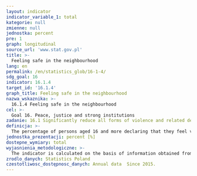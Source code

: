 ```yaml
---
layout: indicator
indicator_variable_1: total
kategorie: null
zmienne: null
jednostka: percent
pre: 1
graph: longitudinal
source_url: 'www.stat.gov.pl'
title: >-
  Feeling safe in the neighbourhood
lang: en
permalink: /en/statistics_glob/16-1-4/
sdg_goal: 16
indicator: 16.1.4
target_id: '16.1.4'
graph_title: Feeling safe in the neighbourhood
nazwa_wskaznika: >-
  16.1.4 Feeling safe in the neighbourhood
cel: >-
  Goal 16. Peace, justice and strong institutions
zadanie: 16.1 Significantly reduce all forms of violence and related death rates everywhere
definicja: >-
  The percentage of persons aged 16 and more declaring that they feel very safe or rather safe when walking alone at night in the neighbourhood of their place of residence.
jednostka_prezentacji: percent [%]
dostepne_wymiary: total
wyjasnienia_metodologiczne: >-
  The indicator is calculated on the basis of information obtained from the EU-SILC survey.EU-SILC survey (European Union Statistics on Income and Living Conditions) is a constant survey (conducted every year) whose subject are households and persons aged 16 and more in households. The survey is a panel study, i.e. selected group of respondents is subject to several rounds of “observation” at intervals, so that it allows to observe and analyze the changing situation, attitudes, behaviour or opinions of a surveyed group. Survey is conducted by face-to-face interview techniqueusing 2 questionnaires  one of which is used to obtain data on households, and the second to obtain data on individuals.The purpose of EU-SILC survey is to obtain information which allows the assessment of living conditions of Polish society and allows to compare them to the living conditions in other countries of European Union. This is achieved by adoption of a uniform methodology by Eurostat. At current requests of European Union authorities, module surveys devoted to selected issue are also conducted within EU-SILC survey (that is an additional questionnaire proceeded together with the basic survey). Central Statistical Office of Poland implemented EU-SILC survey in 2005.The survey unit is a household, which is understood as the persons who may be related or unrelated, living together and maintaining themselves jointly (multi-person household). Household can also be formed by one individual maintaining himself/herself independently, regardless of whether the individual lives alone or with other persons (one-person household).Respondents were asked "How safe do you feel to be alone in your neighborhood after dark?" Possible answers were: very safe, rather safe, rather dangerous, very dangerous, do not go alone after dark, because I feel dangerous, do not go alone after dark for other reasons. To calculate the indicator, the category do not go alone after dark, because I feel dangerous was excluded.
zrodlo_danych: Statistics Poland
czestotliwosc_dostępnosc_danych: Annual data  Since 2015.
---
```

